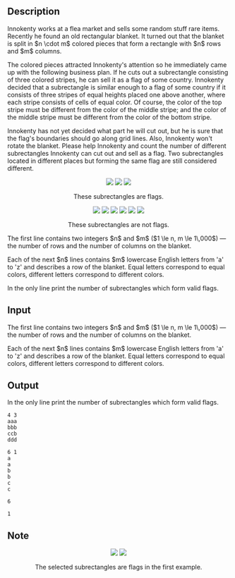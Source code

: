 ## Description

<div><p>Innokenty works at a flea market and sells some <span class="tex-font-style-striked">random stuff</span> rare items. Recently he found an old rectangular blanket. It turned out that the blanket is split in $n \cdot m$ colored pieces that form a rectangle with $n$ rows and $m$ columns. </p><p>The colored pieces attracted Innokenty's attention so he immediately came up with the following business plan. If he cuts out a subrectangle consisting of three colored stripes, he can sell it as a flag of some country. Innokenty decided that a subrectangle is similar enough to a flag of some country if it consists of three stripes of <span class="tex-font-style-bf">equal</span> heights placed one above another, where each stripe consists of cells of equal color. Of course, the color of the top stripe must be different from the color of the middle stripe; and the color of the middle stripe must be different from the color of the bottom stripe.</p><p>Innokenty has not yet decided what part he will cut out, but he is sure that the flag's boundaries should go along grid lines. Also, Innokenty won't rotate the blanket. Please help Innokenty and count the number of different subrectangles Innokenty can cut out and sell as a flag. Two subrectangles located in different places but forming the same flag are still considered different.</p><center> <img class="tex-graphics" src="file://sziPNHFs.png" style="max-width: 100.0%;max-height: 100.0%;">&nbsp;<img class="tex-graphics" src="file://EN0J76vJ.png" style="max-width: 100.0%;max-height: 100.0%;">&nbsp;<img class="tex-graphics" src="file://jFTJF8Wx.png" style="max-width: 100.0%;max-height: 100.0%;"><p><span class="tex-font-size-small">These subrectangles are flags.</span> </p></center><center> <img class="tex-graphics" src="file://oSMnXKpT.png" style="max-width: 100.0%;max-height: 100.0%;">&nbsp;<img class="tex-graphics" src="file://IOTyCooN.png" style="max-width: 100.0%;max-height: 100.0%;">&nbsp;<img class="tex-graphics" src="file://B0C6TKky.png" style="max-width: 100.0%;max-height: 100.0%;">&nbsp;<img class="tex-graphics" src="file://hXofzuAZ.png" style="max-width: 100.0%;max-height: 100.0%;">&nbsp;<img class="tex-graphics" src="file://GPVH1iVf.png" style="max-width: 100.0%;max-height: 100.0%;">&nbsp;<img class="tex-graphics" src="file://1gkVN57F.png" style="max-width: 100.0%;max-height: 100.0%;"><p><span class="tex-font-size-small">These subrectangles are not flags.</span> </p></center></div><div class="input-specification"><p>The first line contains two integers $n$ and $m$ ($1 \le n, m \le 1\,000$)&nbsp;— the number of rows and the number of columns on the blanket.</p><p>Each of the next $n$ lines contains $m$ lowercase English letters from '<span class="tex-font-style-tt">a</span>' to '<span class="tex-font-style-tt">z</span>' and describes a row of the blanket. Equal letters correspond to equal colors, different letters correspond to different colors.</p></div><div class="output-specification"><p>In the only line print the number of subrectangles which form valid flags.</p></div>

## Input

<p>The first line contains two integers $n$ and $m$ ($1 \le n, m \le 1\,000$)&nbsp;— the number of rows and the number of columns on the blanket.</p><p>Each of the next $n$ lines contains $m$ lowercase English letters from '<span class="tex-font-style-tt">a</span>' to '<span class="tex-font-style-tt">z</span>' and describes a row of the blanket. Equal letters correspond to equal colors, different letters correspond to different colors.</p>

## Output

<p>In the only line print the number of subrectangles which form valid flags.</p>





```input1
4 3
aaa
bbb
ccb
ddd
```




```input2
6 1
a
a
b
b
c
c
```




```output1
6
```




```output2
1
```



## Note

<center> <img class="tex-graphics" src="file://hF22Dx7x.png" style="max-width: 100.0%;max-height: 100.0%;">&nbsp;<img class="tex-graphics" src="file://eNbjXyKc.png" style="max-width: 100.0%;max-height: 100.0%;"><p><span class="tex-font-size-small">The selected subrectangles are flags in the first example.</span> </p></center>
